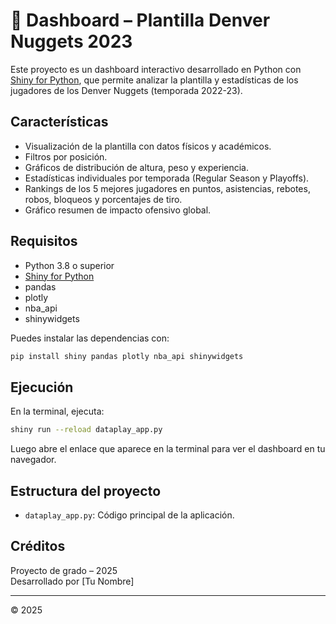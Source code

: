 # 🏀 Dashboard – Plantilla Denver Nuggets 2023

Este proyecto es un dashboard interactivo desarrollado en Python con [Shiny for Python](https://shiny.posit.co/py/), que permite analizar la plantilla y estadísticas de los jugadores de los Denver Nuggets (temporada 2022-23).

## Características

- Visualización de la plantilla con datos físicos y académicos.
- Filtros por posición.
- Gráficos de distribución de altura, peso y experiencia.
- Estadísticas individuales por temporada (Regular Season y Playoffs).
- Rankings de los 5 mejores jugadores en puntos, asistencias, rebotes, robos, bloqueos y porcentajes de tiro.
- Gráfico resumen de impacto ofensivo global.

## Requisitos

- Python 3.8 o superior
- [Shiny for Python](https://shiny.posit.co/py/)
- pandas
- plotly
- nba_api
- shinywidgets

Puedes instalar las dependencias con:

```bash
pip install shiny pandas plotly nba_api shinywidgets
```

## Ejecución

En la terminal, ejecuta:

```bash
shiny run --reload dataplay_app.py
```

Luego abre el enlace que aparece en la terminal para ver el dashboard en tu navegador.

## Estructura del proyecto

- `dataplay_app.py`: Código principal de la aplicación.

## Créditos

Proyecto de grado – 2025  
Desarrollado por [Tu Nombre]

---

© 2025
